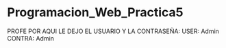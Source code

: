 # Programacion_Web_Practica5

PROFE POR AQUI LE DEJO EL USUARIO Y LA CONTRASEÑA:
USER: Admin
CONTRA: Admin
